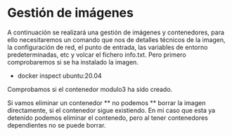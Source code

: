 # Gestión de imágenes
A continuación se realizará una gestión de imágenes y contenedores, para ello 
necesitaremos un comando que nos de detalles técnicos de la imagen, la 
configuración de red, el punto de entrada, las variables de entorno 
predeterminadas, etc y volcar el fichero info.txt. Pero primero comprobaremos si se 
ha instalado la imagen.

- docker inspect ubuntu:20.04

Comprobamos si el contenedor modulo3 ha sido creado.

Si vamos eliminar un contenedor ** no podemos ** borrar la imagen directamente, si 
el contenedor sigue existiendo. En mi caso que esta ya detenido podemos eliminar el 
contenedo, pero al tener contenedores dependientes no se puede borrar.

